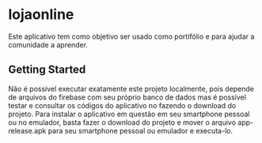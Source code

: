 # lojaonline

Este aplicativo tem como objetivo ser usado como portifólio e para ajudar a comunidade a aprender.

## Getting Started

Não é possivel executar exatamente este projeto localmente, pois depende de arquivos do firebase com seu próprio banco de dados
mas é possível testar e consultar os códigos do aplicativo no fazendo o download do projeto. 
Para instalar o aplicativo em questão em seu smartphone pessoal ou no emulador, basta fazer o download do projeto e mover o arquivo app-release.apk para seu smartphone pessoal ou emulador e executa-lo.


